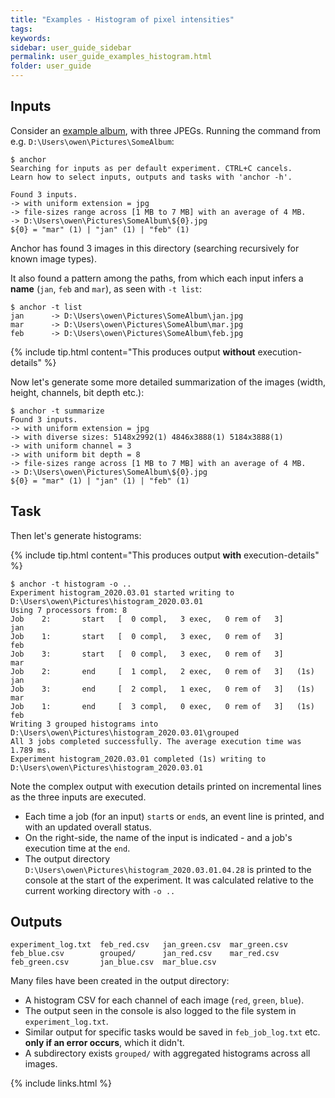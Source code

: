 ```yaml
---
title: "Examples - Histogram of pixel intensities"
tags:
keywords:
sidebar: user_guide_sidebar
permalink: user_guide_examples_histogram.html
folder: user_guide
---
```


## Inputs

Consider an [example album](/downloads/examples/alps.zip), with three JPEGs. Running the command from e.g. `D:\Users\owen\Pictures\SomeAlbum`:

```
$ anchor
Searching for inputs as per default experiment. CTRL+C cancels.
Learn how to select inputs, outputs and tasks with 'anchor -h'.

Found 3 inputs.
-> with uniform extension = jpg
-> file-sizes range across [1 MB to 7 MB] with an average of 4 MB.
-> D:\Users\owen\Pictures\SomeAlbum\${0}.jpg
${0} = "mar" (1) | "jan" (1) | "feb" (1)
```

Anchor has found 3 images in this directory (searching recursively for known image types).

It also found a pattern among the paths, from which each input infers a **name** (`jan`, `feb` and `mar`), as seen with `-t list`:

```
$ anchor -t list
jan      -> D:\Users\owen\Pictures\SomeAlbum\jan.jpg
mar      -> D:\Users\owen\Pictures\SomeAlbum\mar.jpg
feb      -> D:\Users\owen\Pictures\SomeAlbum\feb.jpg
```

{% include tip.html content="This produces output **without** execution-details" %}

Now let's generate some more detailed summarization of the images (width, height, channels, bit depth etc.):

```
$ anchor -t summarize
Found 3 inputs.
-> with uniform extension = jpg
-> with diverse sizes: 5148x2992(1) 4846x3888(1) 5184x3888(1)
-> with uniform channel = 3
-> with uniform bit depth = 8
-> file-sizes range across [1 MB to 7 MB] with an average of 4 MB.
-> D:\Users\owen\Pictures\SomeAlbum\${0}.jpg
${0} = "mar" (1) | "jan" (1) | "feb" (1)
```

## Task

Then let's generate histograms:

{% include tip.html content="This produces output **with** execution-details" %}

```
$ anchor -t histogram -o ..
Experiment histogram_2020.03.01 started writing to D:\Users\owen\Pictures\histogram_2020.03.01
Using 7 processors from: 8
Job    2:       start   [  0 compl,   3 exec,   0 rem of   3]           jan
Job    1:       start   [  0 compl,   3 exec,   0 rem of   3]           feb
Job    3:       start   [  0 compl,   3 exec,   0 rem of   3]           mar
Job    2:       end     [  1 compl,   2 exec,   0 rem of   3]   (1s)    jan
Job    3:       end     [  2 compl,   1 exec,   0 rem of   3]   (1s)    mar
Job    1:       end     [  3 compl,   0 exec,   0 rem of   3]   (1s)    feb
Writing 3 grouped histograms into D:\Users\owen\Pictures\histogram_2020.03.01\grouped
All 3 jobs completed successfully. The average execution time was 1.789 ms.
Experiment histogram_2020.03.01 completed (1s) writing to D:\Users\owen\Pictures\histogram_2020.03.01
```

Note the complex output with execution details printed on incremental lines as the three inputs are executed.
- Each time a job (for an input) `start`s or `end`s, an event line is printed, and with an updated overall status.
- On the right-side, the name of the input is indicated - and a job's execution time at the `end`.
- The output directory `D:\Users\owen\Pictures\histogram_2020.03.01.04.28` is printed to the console at the start of the experiment. It was calculated relative to the current working directory with `-o ..`

## Outputs

```
experiment_log.txt  feb_red.csv   jan_green.csv  mar_green.csv
feb_blue.csv        grouped/      jan_red.csv    mar_red.csv
feb_green.csv       jan_blue.csv  mar_blue.csv
```

Many files have been created in the output directory:

- A histogram CSV for each channel of each image (`red`, `green`, `blue`).
- The output seen in the console is also logged to the file system in `experiment_log.txt`.
- Similar output for specific tasks would be saved in `feb_job_log.txt` etc. **only if an error occurs**, which it didn't.
- A subdirectory exists `grouped/` with aggregated histograms across all images.

{% include links.html %}
